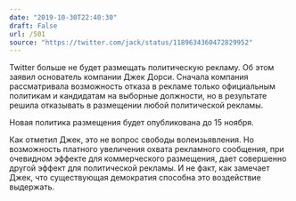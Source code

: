 ```yaml
---
date: "2019-10-30T22:40:30"
draft: False
url: /501
source: "https://twitter.com/jack/status/1189634360472829952"
---
```


Twitter больше не будет размещать политическую рекламу. Об этом заявил основатель компании Джек Дорси. Сначала компания рассматривала возможность отказа в рекламе только официальным политикам и кандидатам на выборные должности, но в результате решила отказывать в размещении любой политической рекламы.

Новая политика размещения будет опубликована до 15 ноября.

Как отметил Джек, это не вопрос свободы волеизьявления. Но возможность платного увеличения охвата рекламного сообщения, при очевидном эффекте для коммерческого размещения, дает совершенно другой эффект для политической рекламы. И не факт, как замечает Джек, что существующая демократия способна это воздействие выдержать.

